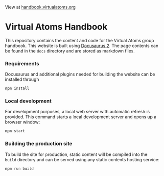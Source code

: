 View at [handbook.virtualatoms.org](https://handbook.virtualatoms.org)

# Virtual Atoms Handbook

This repository contains the content and code for the Virtual Atoms group handbook.
This website is built using [Docusaurus 2](https://docusaurus.io/). The page contents can 
be found in the `docs` directory and are stored as markdown files.

### Requirements

Docusaurus and additional plugins needed for building the website can be installed through

```bash
npm install
```

### Local development

For development purposes, a local web server with automatic refresh is provided.
This command starts a local development server and opens up a browser window:

```bash
npm start
```

### Building the production site

To build the site for production, static content will be compiled into the `build` directory and can be served using any static contents hosting service:

```bash
npm run build
```
